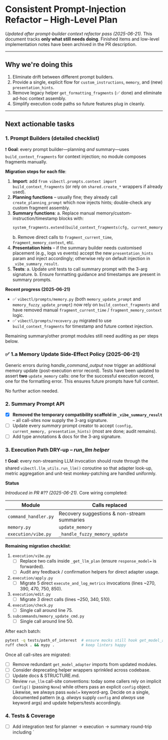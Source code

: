 # Consistent Prompt-Injection Refactor – High-Level Plan

_Updated after prompt-builder context refactor pass (2025-06-21)._
This document tracks **only what still needs doing**. Finished items and low-level implementation notes have been archived in the PR description.

---

## Why we're doing this
1. Eliminate drift between different prompt builders.
2. Provide a single, explicit flow for `custom_instructions`, `memory`, and (new) `presentation_hints`.
3. Remove legacy helper `get_formatting_fragments` (✅ done) and eliminate ad-hoc context assembly.
4. Simplify execution code paths so future features plug in cleanly.

---

## Next actionable tasks

### 1. Prompt Builders (detailed checklist)

❗ **Goal**: every prompt builder—planning _and_ summary—uses `build_context_fragments` for context injection; no module composes fragments manually.

**Migration steps for each file**:
1. **Import**: add `from vibectl.prompts.context import build_context_fragments` (or rely on `shared.create_*` wrappers if already used).
2. **Planning functions** – usually fine; they already call `create_planning_prompt` which now injects hints; double-check any custom fragment assembly.
3. **Summary functions**:
   a. Replace manual memory/custom-instruction/timestamp blocks with:
   ```python
   system_fragments.extend(build_context_fragments(cfg, current_memory=current_memory))
   ```
   b. Remove direct calls to `fragment_current_time`, `fragment_memory_context`, etc.
4. **Presentation hints** – if the summary builder needs customised placement (e.g., logs vs events) accept the new `presentation_hints` param and inject accordingly; otherwise rely on default injection in `_vibe_summary_result`.
5. **Tests**:
   a. Update unit tests to call summary prompt with the 3-arg signature.
   b. Ensure formatting guidance and timestamps are present in summary prompts.

**Recent progress (2025-06-21)**

- ✅ `vibectl/prompts/memory.py` (both `memory_update_prompt` and `memory_fuzzy_update_prompt`) now rely on `build_context_fragments` and have removed manual `fragment_current_time` / `fragment_memory_context` logic.
- ✅ `vibectl/prompts/recovery.py` migrated to use `build_context_fragments` for timestamp and future context injection.

Remaining summary/other prompt modules still need auditing as per steps below.

### ✅ 1.a Memory Update Side-Effect Policy (2025-06-21)

Generic errors during *handle_command_output* now trigger an additional memory update (post-execution error record).  Tests have been updated to assert **two** `update_memory` calls: one for the successful execution record, one for the formatting error.  This ensures future prompts have full context.

No further action needed.

### 2. Summary Prompt API
- [x] **Removed the temporary compatibility scaffold in `_vibe_summary_result`** – all call-sites now supply the 3-arg signature.
- [ ] Update every *summary* prompt creator to accept `(config, current_memory, presentation_hints)` (most are done; audit remains).
- [ ] Add type annotations & docs for the 3-arg signature.

### 3. Execution Path DRY-up – *run_llm helper*

❗ **Goal**: every non-streaming LLM invocation should route through the shared
`vibectl.llm_utils.run_llm()` coroutine so that adapter look-up, metric
aggregation and unit-test monkey-patching are handled uniformly.

**Status**

*Introduced in PR #?? (2025-06-21).*  Core wiring completed:

| Module | Calls replaced |
| ------- | -------------- |
| `command_handler.py` | Recovery suggestions & non-stream summaries |
| `memory.py` | `update_memory` |
| `execution/vibe.py` | `_handle_fuzzy_memory_update` |

**Remaining migration checklist**:

1. `execution/vibe.py`
   - [ ] Replace two calls inside `_get_llm_plan` (ensure `response_model=` is
     forwarded).
   - [ ] Audit any feedback / confirmation helpers for direct adapter usage.
2. `execution/apply.py`
   - [ ] Migrate 5 direct `execute_and_log_metrics` invocations (lines ~270,
     390, 470, 750, 850).
3. `execution/edit.py`
   - [ ] Migrate 3 direct calls (lines ~250, 340, 510).
4. `execution/check.py`
   - [ ] Single call around line 75.
5. `subcommands/memory_update_cmd.py`
   - [ ] Single call around line 50.

After each batch:

```bash
pytest -q tests/path_of_interest  # ensure mocks still hook get_model_adapter
ruff check . && mypy .            # keep linters happy
```

Once all call-sites are migrated:

- [ ] Remove redundant `get_model_adapter` imports from updated modules.
- [ ] Consider deprecating helper wrappers sprinkled across codebase.
- [ ] Update docs & STRUCTURE.md.
- [ ] Review `run_llm` call-site conventions: today some callers rely on
      implicit `Config()` (passing `None`) while others pass an explicit
      `config` object.  Likewise, we always pass `model=` keyword-arg. Decide on
      a single, documented pattern (e.g. *always* supply `config` and *always*
      use keyword args) and update helpers/tests accordingly.

### 4. Tests & Coverage
- [ ] Add integration test for planner → execution → summary round-trip including `
